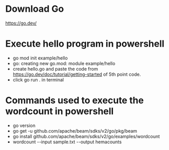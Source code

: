 
# Download Go
https://go.dev/

# Execute hello program in powershell
* go mod init example/hello
* go: creating new go.mod: module example/hello
* create hello.go and paste the code from  https://go.dev/doc/tutorial/getting-started of 5th point code.
* click go run . in terminal

# Commands used to execute the wordcount in powershell
* go version
* go get -u github.com/apache/beam/sdks/v2/go/pkg/beam
* go install github.com/apache/beam/sdks/v2/go/examples/wordcount
* wordcount --input sample.txt --output hemacounts
